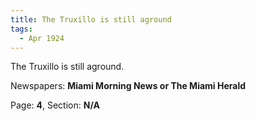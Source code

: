 ```yaml
---  
title: The Truxillo is still aground  
tags:  
  - Apr 1924  
---  
```

  
The Truxillo is still aground.  
  
Newspapers: **Miami Morning News or The Miami Herald**  
  
Page: **4**, Section: **N/A** 
